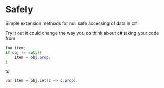 Safely
======

Simple extension methods for null safe accessing of data in c#.

Try it out it could change the way you do think about c# taking your code from
``` c# 
foo item;
if(obj != null){
    item = obj.prop;
}
```
to

``` c# 
var item = obj.Let(c => c.prop);
```
